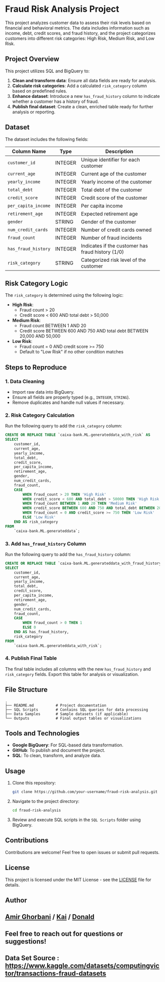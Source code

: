 # Fraud Risk Analysis Project

This project analyzes customer data to assess their risk levels based on financial and behavioral metrics. The data includes information such as income, debt, credit scores, and fraud history, and the project categorizes customers into different risk categories: High Risk, Medium Risk, and Low Risk.

## Project Overview
This project utilizes SQL and BigQuery to:
1. **Clean and transform data**: Ensure all data fields are ready for analysis.
2. **Calculate risk categories**: Add a calculated `risk_category` column based on predefined rules.
3. **Enhance dataset**: Introduce a new `has_fraud_history` column to indicate whether a customer has a history of fraud.
4. **Publish final dataset**: Create a clean, enriched table ready for further analysis or reporting.

## Dataset
The dataset includes the following fields:

| Column Name         | Type     | Description                                         |
|---------------------|----------|-----------------------------------------------------|
| `customer_id`       | INTEGER  | Unique identifier for each customer                |
| `current_age`       | INTEGER  | Current age of the customer                        |
| `yearly_income`     | INTEGER  | Yearly income of the customer                      |
| `total_debt`        | INTEGER  | Total debt of the customer                         |
| `credit_score`      | INTEGER  | Credit score of the customer                       |
| `per_capita_income` | INTEGER  | Per capita income                                  |
| `retirement_age`    | INTEGER  | Expected retirement age                            |
| `gender`            | STRING   | Gender of the customer                             |
| `num_credit_cards`  | INTEGER  | Number of credit cards owned                       |
| `fraud_count`       | INTEGER  | Number of fraud incidents                          |
| `has_fraud_history` | INTEGER  | Indicates if the customer has fraud history (1/0)  |
| `risk_category`     | STRING   | Categorized risk level of the customer             |

## Risk Category Logic
The `risk_category` is determined using the following logic:

- **High Risk**:
  - Fraud count > 20
  - Credit score < 600 AND total debt > 50,000
- **Medium Risk**:
  - Fraud count BETWEEN 1 AND 20
  - Credit score BETWEEN 600 AND 750 AND total debt BETWEEN 20,000 AND 50,000
- **Low Risk**:
  - Fraud count = 0 AND credit score >= 750
  - Default to "Low Risk" if no other condition matches

## Steps to Reproduce

### 1. Data Cleaning
- Import raw data into BigQuery.
- Ensure all fields are properly typed (e.g., `INTEGER`, `STRING`).
- Remove duplicates and handle null values if necessary.

### 2. Risk Category Calculation
Run the following query to add the `risk_category` column:
```sql
CREATE OR REPLACE TABLE `caixa-bank.ML.generateddata_with_risk` AS
SELECT
    customer_id,
    current_age,
    yearly_income,
    total_debt,
    credit_score,
    per_capita_income,
    retirement_age,
    gender,
    num_credit_cards,
    fraud_count,
    CASE
        WHEN fraud_count > 20 THEN 'High Risk'
        WHEN credit_score < 600 AND total_debt > 50000 THEN 'High Risk'
        WHEN fraud_count BETWEEN 1 AND 20 THEN 'Medium Risk'
        WHEN credit_score BETWEEN 600 AND 750 AND total_debt BETWEEN 20000 AND 50000 THEN 'Medium Risk'
        WHEN fraud_count = 0 AND credit_score >= 750 THEN 'Low Risk'
        ELSE 'Low Risk'
    END AS risk_category
FROM
    `caixa-bank.ML.generateddata`;
```

### 3. Add `has_fraud_history` Column
Run the following query to add the `has_fraud_history` column:
```sql
CREATE OR REPLACE TABLE `caixa-bank.ML.generateddata_with_fraud_history` AS
SELECT
    customer_id,
    current_age,
    yearly_income,
    total_debt,
    credit_score,
    per_capita_income,
    retirement_age,
    gender,
    num_credit_cards,
    fraud_count,
    CASE 
        WHEN fraud_count > 0 THEN 1
        ELSE 0
    END AS has_fraud_history,
    risk_category
FROM
    `caixa-bank.ML.generateddata_with_risk`;
```

### 4. Publish Final Table
The final table includes all columns with the new `has_fraud_history` and `risk_category` fields. Export this table for analysis or visualization.

## File Structure
```
.
├── README.md          # Project documentation
├── SQL Scripts        # Contains SQL queries for data processing
├── Data Samples       # Sample datasets (if applicable)
└── Outputs            # Final output tables or visualizations
```

## Tools and Technologies
- **Google BigQuery**: For SQL-based data transformation.
- **GitHub**: To publish and document the project.
- **SQL**: To clean, transform, and analyze data.

## Usage
1. Clone this repository:
    ```bash
    git clone https://github.com/your-username/fraud-risk-analysis.git
    ```
2. Navigate to the project directory:
    ```bash
    cd fraud-risk-analysis
    ```
3. Review and execute SQL scripts in the `SQL Scripts` folder using BigQuery.

## Contributions
Contributions are welcome! Feel free to open issues or submit pull requests.

## License
This project is licensed under the MIT License - see the [LICENSE](LICENSE) file for details.

## Author
[Amir Ghorbani](https://github.com/AmirGhorbaniDev/)
/ [Kai](https://github.com/KWetterwald)
/ [Donald](https://github.com/SubRosaCodr)
---
Feel free to reach out for questions or suggestions!
---
## Data Set Source : https://www.kaggle.com/datasets/computingvictor/transactions-fraud-datasets

